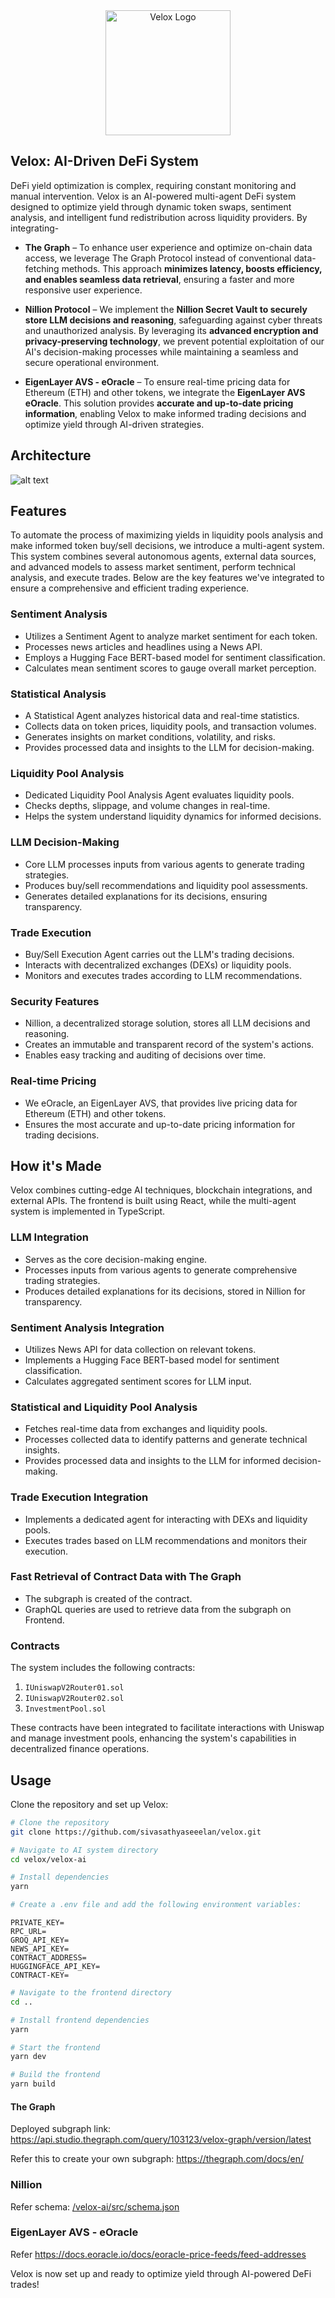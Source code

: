 <div align="center">
  <img src="./assets/velox.png" alt="Velox Logo" width="200">
</div>

## Velox: AI-Driven DeFi System

DeFi yield optimization is complex, requiring constant monitoring and manual intervention. 
Velox is an AI-powered multi-agent DeFi system designed to optimize yield through dynamic token swaps, sentiment analysis, and intelligent fund redistribution across liquidity providers. 
By integrating-
- **The Graph** – To enhance user experience and optimize on-chain data access, we leverage The Graph Protocol instead of conventional data-fetching methods. This approach **minimizes latency, boosts efficiency, and enables seamless data retrieval**, ensuring a faster and more responsive user experience.

- **Nillion Protocol** – We implement the **Nillion Secret Vault to securely store LLM decisions and reasoning**, safeguarding against cyber threats and unauthorized analysis. By leveraging its **advanced encryption and privacy-preserving technology**, we prevent potential exploitation of our AI's decision-making processes while maintaining a seamless and secure operational environment.

- **EigenLayer AVS - eOracle** – To ensure real-time pricing data for Ethereum (ETH) and other tokens, we integrate the **EigenLayer AVS eOracle**. This solution provides **accurate and up-to-date pricing information**, enabling Velox to make informed trading decisions and optimize yield through AI-driven strategies.

## Architecture
![alt text](./assets/image.png)

## Features
To automate the process of maximizing yields in liquidity pools analysis and make informed token buy/sell decisions, we introduce a multi-agent system. This system combines several autonomous agents, external data sources, and advanced models to assess market sentiment, perform technical analysis, and execute trades. Below are the key features we've integrated to ensure a comprehensive and efficient trading experience.

### Sentiment Analysis

- Utilizes a Sentiment Agent to analyze market sentiment for each token.
- Processes news articles and headlines using a News API.
- Employs a Hugging Face BERT-based model for sentiment classification.
- Calculates mean sentiment scores to gauge overall market perception.

### Statistical Analysis

- A Statistical Agent analyzes historical data and real-time statistics.
- Collects data on token prices, liquidity pools, and transaction volumes.
- Generates insights on market conditions, volatility, and risks.
- Provides processed data and insights to the LLM for decision-making.

### Liquidity Pool Analysis

- Dedicated Liquidity Pool Analysis Agent evaluates liquidity pools.
- Checks depths, slippage, and volume changes in real-time.
- Helps the system understand liquidity dynamics for informed decisions.

### LLM Decision-Making

- Core LLM processes inputs from various agents to generate trading strategies.
- Produces buy/sell recommendations and liquidity pool assessments.
- Generates detailed explanations for its decisions, ensuring transparency.

### Trade Execution

- Buy/Sell Execution Agent carries out the LLM's trading decisions.
- Interacts with decentralized exchanges (DEXs) or liquidity pools.
- Monitors and executes trades according to LLM recommendations.

### Security Features

- Nillion, a decentralized storage solution, stores all LLM decisions and reasoning.
- Creates an immutable and transparent record of the system's actions.
- Enables easy tracking and auditing of decisions over time.

### Real-time Pricing

- We eOracle, an EigenLayer AVS, that provides live pricing data for Ethereum (ETH) and other tokens.
- Ensures the most accurate and up-to-date pricing information for trading decisions.

## How it's Made
Velox combines cutting-edge AI techniques, blockchain integrations, and external APIs. The frontend is built using React, while the multi-agent system is implemented in TypeScript.

### LLM Integration

- Serves as the core decision-making engine.
- Processes inputs from various agents to generate comprehensive trading strategies.
- Produces detailed explanations for its decisions, stored in Nillion for transparency.

### Sentiment Analysis Integration

- Utilizes News API for data collection on relevant tokens.
- Implements a Hugging Face BERT-based model for sentiment classification.
- Calculates aggregated sentiment scores for LLM input.

### Statistical and Liquidity Pool Analysis

- Fetches real-time data from exchanges and liquidity pools.
- Processes collected data to identify patterns and generate technical insights.
- Provides processed data and insights to the LLM for informed decision-making.

### Trade Execution Integration

- Implements a dedicated agent for interacting with DEXs and liquidity pools.
- Executes trades based on LLM recommendations and monitors their execution.

### Fast Retrieval of Contract Data with The Graph
- The subgraph is created of the contract.
- GraphQL queries are used to retrieve data from the subgraph on Frontend.

### Contracts

The system includes the following contracts:

1.  `IUniswapV2Router01.sol`
2.  `IUniswapV2Router02.sol`
3.  `InvestmentPool.sol`

These contracts have been integrated to facilitate interactions with Uniswap and manage investment pools, enhancing the system's capabilities in decentralized finance operations.

## Usage
Clone the repository and set up Velox:

```sh
# Clone the repository
git clone https://github.com/sivasathyaseeelan/velox.git

# Navigate to AI system directory
cd velox/velox-ai

# Install dependencies
yarn

# Create a .env file and add the following environment variables:
```

```
PRIVATE_KEY=
RPC_URL=
GROQ_API_KEY=
NEWS_API_KEY=
CONTRACT_ADDRESS=
HUGGINGFACE_API_KEY=
CONTRACT-KEY=
```

```sh
# Navigate to the frontend directory
cd ..

# Install frontend dependencies
yarn

# Start the frontend
yarn dev

# Build the frontend
yarn build
```

#### The Graph

Deployed subgraph link: https://api.studio.thegraph.com/query/103123/velox-graph/version/latest

Refer this to create your own subgraph: https://thegraph.com/docs/en/

### Nillion

Refer schema: [/velox-ai/src/schema.json](./velox-ai/src/schema.json)

### EigenLayer AVS - eOracle

Refer https://docs.eoracle.io/docs/eoracle-price-feeds/feed-addresses


Velox is now set up and ready to optimize yield through AI-powered DeFi trades!
